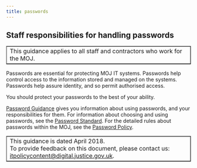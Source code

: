 ```yaml
---
title: passwords
---
```


## Staff responsibilities for handling passwords

<table border='1'>
<tr>
<td>This guidance applies to all staff and contractors who work for the MOJ.</td>
</tr>
</table>

[pg]: https://intranet.justice.gov.uk/guidance/security/it-computer-security/ict-security-policy-framework/password-guidance/
[pp]: https://intranet.justice.gov.uk/guidance/security/it-computer-security/ict-security-policy-framework/password-policy/
[ps]: https://intranet.justice.gov.uk/guidance/security/it-computer-security/ict-security-policy-framework/password-standard/

Passwords are essential for protecting MOJ IT systems. Passwords help control access to the information stored and managed on the systems. Passwords help assure identity, and so permit authorised access.

You should protect your passwords to the best of your ability.

[Password Guidance][pg] gives you information about using passwords, and your responsibilities for them. For information about choosing and using passwords, see the [Password Standard][ps]. For the detailed rules about passwords within the MOJ, see the [Password Policy][pp].

<table border='1'>
<tr>
<td>This guidance is dated April 2018.<br/>
To provide feedback on this document, please contact us: <a href="mailto:itpolicycontent@digital.justice.gov.uk?subject=passwords">itpolicycontent@digital.justice.gov.uk</a>.</td>
</tr>
</table>
